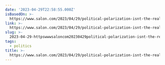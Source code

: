 ```yaml
---
date: '2023-04-29T22:58:55.000Z'
isBasedOn: >-
  https://www.salon.com/2023/04/29/political-polarization-isnt-the-real-problem-in-america-one-pole-is-a-lot-worse-than-the-other/
link: >-
  https://www.salon.com/2023/04/29/political-polarization-isnt-the-real-problem-in-america-one-pole-is-a-lot-worse-than-the-other/
slug: >-
  2023-04-29-httpswwwsaloncom20230429political-polarization-isnt-the-real-problem-in-america-one-pole-is-a-lot-worse-than-the-other
tags:
  - politics
title: >-
  https://www.salon.com/2023/04/29/political-polarization-isnt-the-real-problem-in-america-one-pole-is-a-lot-worse-than-the-other/
---
```


